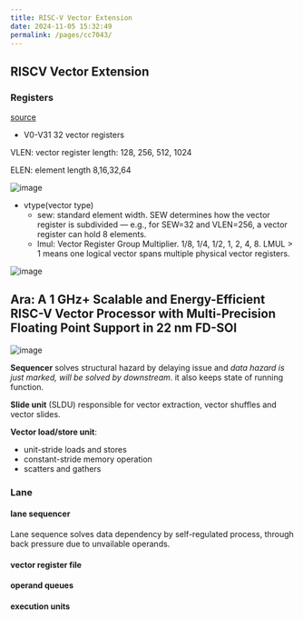```yaml
---
title: RISC-V Vector Extension
date: 2024-11-05 15:32:49
permalink: /pages/cc7043/
---
```


## RISCV Vector Extension

### Registers

[source](https://eupilot.eu/wp-content/uploads/2022/11/RISC-V-VectorExtension-1-1.pdf)

- V0-V31 32 vector registers

VLEN: vector register length: 128, 256, 512, 1024

ELEN: element length 8,16,32,64

![image](https://github.com/user-attachments/assets/74ba9d30-e9ed-450f-b2db-cd729d75ad21)

- vtype(vector type)
  - sew: standard element width. SEW determines how the vector register is subdivided — e.g., for SEW=32 and VLEN=256, a vector register can hold 8 elements.
  - lmul: Vector Register Group Multiplier. 1/8, 1/4, 1/2, 1, 2, 4, 8. LMUL > 1 means one logical vector spans multiple physical vector registers.

![image](https://github.com/user-attachments/assets/8e74dffc-3f46-4740-a019-ba29fc6713ee)

## Ara: A 1 GHz+ Scalable and Energy-Efficient RISC-V Vector Processor with Multi-Precision Floating Point Support in 22 nm FD-SOI

![image](https://github.com/user-attachments/assets/5f29511b-d741-415e-963d-910ccd9c429d)

**Sequencer** solves structural hazard by delaying issue and *data hazard is just marked, will be solved by downstream*.
it also keeps state of running function.

**Slide unit** (SLDU) responsible for vector extraction, vector shuffles and vector slides.

**Vector load/store unit**:
- unit-stride loads and stores
- constant-stride memory operation
- scatters and gathers

### **Lane**

#### lane sequencer

Lane sequence solves data dependency by self-regulated process, through back pressure due to unvailable operands.

#### vector register file



#### operand queues

#### execution units
